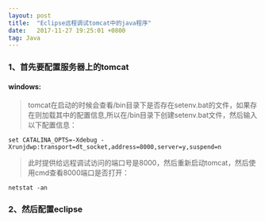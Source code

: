```yaml
---
layout: post
title:  "Eclipse远程调试tomcat中的java程序"
date:   2017-11-27 19:25:01 +0800
tag: Java
---
```


### 1、首先要配置服务器上的tomcat
#### windows:
>tomcat在启动的时候会查看/bin目录下是否存在setenv.bat的文件，如果存在则加载其中的配置信息,所以在/bin目录下创建setenv.bat文件，然后输入以下配置信息：
```
set CATALINA_OPTS=-Xdebug -Xrunjdwp:transport=dt_socket,address=8000,server=y,suspend=n
```
>此时提供给远程调试访问的端口号是8000，然后重新启动tomcat，然后使用cmd查看8000端口是否打开：
```
netstat -an
```


### 2、然后配置eclipse
